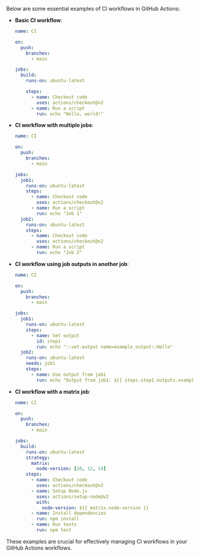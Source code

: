 Below are some essential examples of CI workflows in GitHub Actions:

- **Basic CI workflow**:
    ```yaml
    name: CI

    on: 
      push:
        branches:
          - main

    jobs:
      build:
        runs-on: ubuntu-latest

        steps:
          - name: Checkout code
            uses: actions/checkout@v2
          - name: Run a script
            run: echo "Hello, world!"
    ```

- **CI workflow with multiple jobs**:
    ```yaml
    name: CI

    on: 
      push:
        branches:
          - main

    jobs:
      job1:
        runs-on: ubuntu-latest
        steps:
          - name: Checkout code
            uses: actions/checkout@v2
          - name: Run a script
            run: echo "Job 1"
      job2:
        runs-on: ubuntu-latest
        steps:
          - name: Checkout code
            uses: actions/checkout@v2
          - name: Run a script
            run: echo "Job 2"
    ```

- **CI workflow using job outputs in another job**:
    ```yaml
    name: CI

    on: 
      push:
        branches:
          - main

    jobs:
      job1:
        runs-on: ubuntu-latest
        steps:
          - name: Set output
            id: step1
            run: echo "::set-output name=example_output::Hello"
      job2:
        runs-on: ubuntu-latest
        needs: job1
        steps:
          - name: Use output from job1
            run: echo "Output from job1: ${{ steps.step1.outputs.example_output }}"
    ```

- **CI workflow with a matrix job**:
    ```yaml
    name: CI

    on: 
      push:
        branches:
          - main

    jobs:
      build:
        runs-on: ubuntu-latest
        strategy:
          matrix:
            node-version: [10, 12, 14]
        steps:
          - name: Checkout code
            uses: actions/checkout@v2
          - name: Setup Node.js
            uses: actions/setup-node@v2
            with:
              node-version: ${{ matrix.node-version }}
          - name: Install dependencies
            run: npm install
          - name: Run tests
            run: npm test
    ```

These examples are crucial for effectively managing CI workflows in your GitHub Actions workflows.
